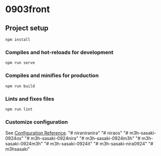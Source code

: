 # 0903front

## Project setup
```
npm install
```

### Compiles and hot-reloads for development
```
npm run serve
```

### Compiles and minifies for production
```
npm run build
```

### Lints and fixes files
```
npm run lint
```

### Customize configuration
See [Configuration Reference](https://cli.vuejs.org/config/).
"# niraniranira" 
"# niraos" 
"# m3h-sasaki-0924os" 
"# m3h-sasaki-0924nira" 
"# m3h-sasaki-0924m3h" 
"# m3h-sasaki-0924m3h" 
"# m3h-sasaki-0924it" 
"# m3h-sasaki-nira0924" 
"# m3hsasaki" 
